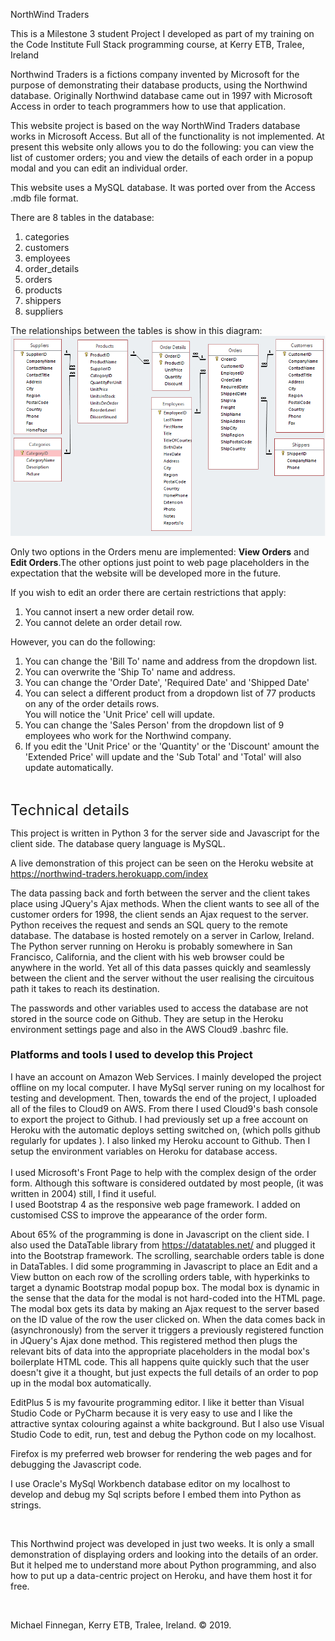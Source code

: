 NorthWind Traders

<p>This is a Milestone 3 student Project I developed as part of my training on the Code Institute Full Stack programming course, at Kerry ETB, Tralee, Ireland</p>

<p>Northwind Traders is a fictions company invented by Microsoft for the purpose of demonstrating their database products, using the Northwind database. Originally Northwind database came out in 1997 with Microsoft Access in order to teach programmers how to use that application.</p>

<p>This website project is based on the way NorthWind Traders database works in Microsoft Access. But all of the functionality is not implemented. At present this website only allows you to do the following: you can view the list of customer orders; you and view the details of each order in a popup modal and you can edit an individual order.</p>

<p>This website uses a MySQL database. It was ported over from the Access .mdb file format.</p>


<p>
There are 8 tables in the database:<br>
<ol>
<li>categories</li>
<li>customers</li>
<li>employees</li>
<li>order_details</li>
<li>orders</li>
<li>products</li>
<li>shippers</li>
<li>suppliers</li>
</ol>
The relationships between the tables is show in this diagram:<br>
<img src="https://github.com/michaeltralee/northwind-traders/blob/master/northwind_relationships.png?raw=true" alt="table relationships">
</p>
<p>
Only two options in the Orders menu are implemented: <b>View Orders</b> and <b>Edit Orders</b>.The other options just point to web page placeholders in the expectation that the website will be developed more in the future. 
</p>
<p>
If you wish to edit an order there are certain restrictions that apply:
<ol>
<li>You cannot insert a new order detail row.</li>
<li>You cannot delete an order detail row.</li>
</ol>
However, you can do the following:
<ol>
<li>You can change the 'Bill To' name and address from the dropdown list.</li>
<li>You can overwrite the 'Ship To' name and address.</li>
<li>You can change the 'Order Date', 'Required Date' and 'Shipped Date'</li>
<li>You can select a different product from a dropdown list of 77 products on any of the order details rows.<br>You will notice the 'Unit Price' cell will update.</li>
<li>You can change the 'Sales Person' from the dropdown list of 9 employees who work for the Northwind company.</li>
<li>If you edit the 'Unit Price' or the 'Quantity' or the 'Discount' amount the 'Extended Price' will update and the 'Sub Total' and 'Total' will also update automatically.</li>
</ol>
</p>
<p>&nbsp;</p>
<p><font size="5">Technical details</font></p>
<p>This project is written in Python 3 for the server side and Javascript for 
the client side. The database query language is MySQL.</p>
<p>A live demonstration of this project can be seen on the Heroku website at
<a href="https://northwind-traders.herokuapp.com/index">
https://northwind-traders.herokuapp.com/index</a></p>
<p>The data passing back and forth between the server and the client takes place 
using JQuery's Ajax methods. When the client wants to see all of the customer 
orders for 1998, the client sends an Ajax request to the server. Python receives 
the request and sends an SQL query to the remote database. The database is 
hosted remotely on a server in Carlow, Ireland. The Python server running on 
Heroku is probably somewhere in San Francisco, California, and the client with 
his web browser could be anywhere in the world. Yet all of this data passes 
quickly and seamlessly between the client and the server without the user 
realising the circuitous path it takes to reach its destination.</p>
<p>The passwords and other variables used to access the database are not stored 
in the source code on Github. They are setup in the Heroku environment settings 
page and also in the AWS Cloud9 .bashrc file.</p>
<p><H3>Platforms and tools I used to develop this Project</H3></p>
<p>I have an account on Amazon Web Services. I mainly developed the project offline on my local computer. 
I have MySql server runing on my localhost for 
testing and development. Then, towards the end of the project, I uploaded all of 
the files to Cloud9 on AWS. From there I used Cloud9's bash console to 
export the project to Github. I had previously set up a free account on Heroku 
with the automatic deploys setting switched on, (which polls github regularly for updates ). I also linked my Heroku account to 
Github. Then I setup the environment variables on Heroku for database access.
<br>
<br>
I used Microsoft's Front Page to help with the complex design of the order form. 
Although this software is considered outdated by most people, (it was written in 
2004) still, I find it useful. <br>
I used Bootstrap 4 as the responsive web page framework. I added on customised 
CSS to improve the appearance of the order form.</p>
<p>About 65% of the programming is done in Javascript on the client side. I also 
used the DataTable library from <a href="https://datatables.net/">
https://datatables.net/</a> and plugged it into the Bootstrap framework. The 
scrolling, searchable orders table is done in DataTables. I did some programming 
in Javascript to place an Edit and a View button on each row of the scrolling 
orders table, with hyperkinks to target a dynamic Bootstrap modal popup 
box. The modal box is dynamic in the sense that the data for the modal is not 
hard-coded into the HTML page. The modal box gets its data by making an Ajax 
request to the server based on the ID value of the row the user clicked on. When 
the data comes back in (asynchronously) from the server it triggers a previously 
registered function in JQuery's Ajax done method. This registered method then 
plugs the relevant bits of data into the appropriate placeholders in the modal 
box's boilerplate HTML code. This all happens quite quickly such that the user doesn't 
give it a thought, but just expects the full details of an order to pop up in the 
modal box automatically.</p>
<p>EditPlus 5 is my favourite programming editor. I like it better than Visual 
Studio Code or PyCharm because it is very easy to use and I like the attractive 
syntax colouring against a white background. But I also use Visual Studio Code 
to edit, run, test and debug the Python code on my localhost. </p>
<p>Firefox is my preferred web browser for rendering the web pages and for 
debugging the Javascript code.</p>
<p>I use Oracle's MySql Workbench database editor on my localhost to develop and debug my Sql scripts before I embed them into Python as strings.</p>
<p>&nbsp;</p>
<p>This Northwind project was developed in just two weeks. It is only a small 
demonstration of displaying orders and looking into the details of an order. But 
it helped me to understand more about Python programming, and also how to put up 
a data-centric project on Heroku, and have them host it for free.</p>
<p>&nbsp;</p>
<p>Michael Finnegan, Kerry ETB, Tralee, Ireland. © 2019. 
<p>&nbsp;</p>
<p>&nbsp;</p>
<p>&nbsp;</p>
